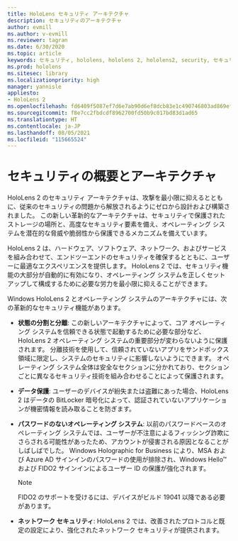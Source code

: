 ```yaml
---
title: HoloLens セキュリティ アーキテクチャ
description: セキュリティのアーキテクチャ
author: evmill
ms.author: v-evmill
ms.reviewer: tagran
ms.date: 6/30/2020
ms.topic: article
keywords: セキュリティ, hololens, hololens 2, hololens2, security, セキュリティの概要, セキュリティ アーキテクチャ, アーキテクチャ, hololens 2 のアーキテクチャ
ms.prod: hololens
ms.sitesec: library
ms.localizationpriority: high
manager: yannisle
appliesto:
- HoloLens 2
ms.openlocfilehash: fd6409f5087ef7d6e7ab90d6ef8dcb83e1c490746803ad869ef075dace24bae7
ms.sourcegitcommit: f8e7cc2fbdcdf8962700fd50b9c017bd83d1ad65
ms.translationtype: HT
ms.contentlocale: ja-JP
ms.lasthandoff: 08/05/2021
ms.locfileid: "115665524"
---
```

# <a name="security-overview-and-architecture"></a>セキュリティの概要とアーキテクチャ

HoloLens 2 のセキュリティ アーキテクチャは、攻撃を最小限に抑えるとともに、従来のセキュリティの問題から解放されるようにゼロから設計および構築されました。 この新しい革新的なアーキテクチャは、セキュリティで保護されたストレージの場所と、高度なセキュリティ要素を備え、オペレーティング システムを潜在的な脅威や脆弱性から保護できるメカニズムを備えています。

HoloLens 2 は、ハードウェア、ソフトウェア、ネットワーク、およびサービスを組み合わせて、エンドツーエンドのセキュリティを確保するとともに、ユーザーに最適なエクスペリエンスを提供します。 HoloLens 2 では、セキュリティ機能の大部分が自動的に有効になり、オペレーティング システムを正しくセットアップして構成するために必要な労力を最小限に抑えることができます。

Windows HoloLens 2 とオペレーティング システムのアーキテクチャには、次の革新的なセキュリティ機能があります。

  * **状態の分割と分離**: この新しいアーキテクチャによって、コア オペレーティング システムを信頼できる状態で起動するために必要な部分など、HoloLens 2 オペレーティング システムの重要部分が変わらないように保護されます。 分離技術を使用して、信頼されていないアプリをサンドボックス領域に限定し、システムのセキュリティに影響しないようにできます。 オペレーティング システム全体は安全なセクションに分かれており、セクションごとに異なるセキュリティ技術を組み合わせることによって保護されます。
  
  * **データ保護**: ユーザーのデバイスが紛失または盗難にあった場合、HoloLens 2 はデータの BitLocker 暗号化によって、認証されていないアプリケーションが機密情報を読み取ることを防ぎます。 
  
  * **パスワードのないオペレーティング システム**: 以前のパスワードベースのオペレーティング システムでは、ユーザーが不注意によるフィッシング詐欺にさらされる可能性があったため、アカウントが侵害される原因となることがしばしばでした。 Windows Holographic for Business により、MSA および Azure AD サインインのパスワードの使用が排除され、Windows Hello™ および FIDO2 サインインによるユーザー ID の保護が強化されます。 
  
    > [!NOTE]
    > FIDO2 のサポートを受けるには、デバイスがビルド 19041 以降である必要があります。 

  * **ネットワーク セキュリティ**: HoloLens 2 では、改善されたプロトコルと既定の設定により、強化されたネットワーク セキュリティが提供されます。

